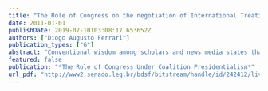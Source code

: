 ```yaml
---
title: "The Role of Congress on the negotiation of International Treaties Under the Coalition Presidentialism"
date: 2011-01-01
publishDate: 2019-07-10T03:08:17.653652Z
authors: ["Diogo Augusto Ferrari"]
publication_types: ["6"]
abstract: "Conventional wisdom among scholars and news media states that Congress is a minor player in the negotiation of international treaties because it lacks power and due to informational barriers. This paper demonstrates that formal institutional rules of Brazilian decision-making process give more power to Congress than previously recognized. It shows how the Brazilian Congress worked as a veto-player only when treaties content included sensitive subjects that could threaten the national sovereign. The paper argues that the role of Congress is not restricted due to lack of information or reduced institutional power, but due to the content of the treaties. That institutional power restricts the topics advanced by the Executive during the negotiations."
featured: false
publication: "*The Role of Congress Under Coalition Presidentialism*"
url_pdf: "http://www2.senado.leg.br/bdsf/bitstream/handle/id/242412/livropapeldocongresso.pdf?sequence=1"
---
```


